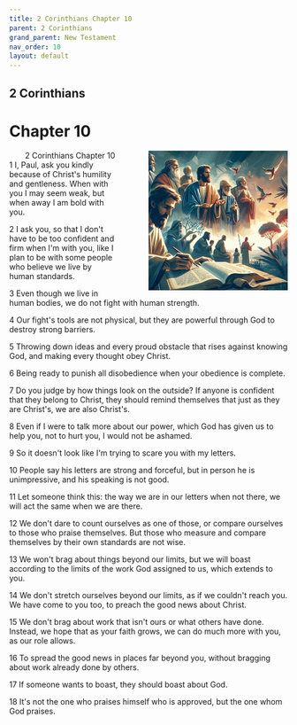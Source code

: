 ```yaml
---
title: 2 Corinthians Chapter 10
parent: 2 Corinthians
grand_parent: New Testament
nav_order: 10
layout: default
---
```


## 2 Corinthians

# Chapter 10

<div style="clear: both; text-align: right;">
    <img src="/assets/Image/2 Corinthians/500/10.jpg" alt="2 Corinthians Chapter 10" class="chapter-image" style="max-width: 50%; height: auto; float: right; margin: 0 0 10px 10px; padding-left: 10%;">
    <figcaption style="font-size: 14px;">2 Corinthians Chapter 10</figcaption>
</div>
1 I, Paul, ask you kindly because of Christ's humility and gentleness. When with you I may seem weak, but when away I am bold with you.

2 I ask you, so that I don't have to be too confident and firm when I'm with you, like I plan to be with some people who believe we live by human standards.

3 Even though we live in human bodies, we do not fight with human strength.

4 Our fight's tools are not physical, but they are powerful through God to destroy strong barriers.

5 Throwing down ideas and every proud obstacle that rises against knowing God, and making every thought obey Christ.

6 Being ready to punish all disobedience when your obedience is complete.

7 Do you judge by how things look on the outside? If anyone is confident that they belong to Christ, they should remind themselves that just as they are Christ's, we are also Christ's.

8 Even if I were to talk more about our power, which God has given us to help you, not to hurt you, I would not be ashamed.

9 So it doesn't look like I'm trying to scare you with my letters.

10 People say his letters are strong and forceful, but in person he is unimpressive, and his speaking is not good.

11 Let someone think this: the way we are in our letters when not there, we will act the same when we are there.

12 We don't dare to count ourselves as one of those, or compare ourselves to those who praise themselves. But those who measure and compare themselves by their own standards are not wise.

13 We won't brag about things beyond our limits, but we will boast according to the limits of the work God assigned to us, which extends to you.

14 We don't stretch ourselves beyond our limits, as if we couldn't reach you. We have come to you too, to preach the good news about Christ.

15 We don't brag about work that isn't ours or what others have done. Instead, we hope that as your faith grows, we can do much more with you, as our role allows.

16 To spread the good news in places far beyond you, without bragging about work already done by others.

17 If someone wants to boast, they should boast about God.

18 It's not the one who praises himself who is approved, but the one whom God praises.


